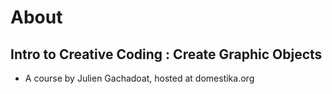 

# About


## Intro to Creative Coding : Create Graphic Objects

-   A course by Julien Gachadoat, hosted at domestika.org

